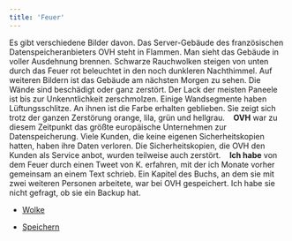```yaml
---
title: 'Feuer'
---
```


Es gibt verschiedene Bilder davon. Das Server-Gebäude des französischen Datenspeicheranbieters OVH steht in Flammen. Man sieht das Gebäude in voller Ausdehnung brennen. Schwarze Rauchwolken steigen von unten durch das Feuer rot beleuchtet in den noch dunkleren Nachthimmel. Auf weiteren Bildern ist das Gebäude am nächsten Morgen zu sehen. Die Wände sind beschädigt oder ganz zerstört. Der Lack der meisten Paneele ist bis zur Unkenntlichkeit zerschmolzen. Einige Wandsegmente haben Lüftungsschlitze. An ihnen ist die Farbe erhalten geblieben. Sie zeigt sich trotz der ganzen Zerstörung orange, lila, grün und hellgrau. &nbsp;&nbsp;&nbsp;**OVH** war zu diesem Zeitpunkt das größte europäische Unternehmen zur Datenspeicherung. Viele Kunden, die keine eigenen Sicherheitskopien hatten, haben ihre Daten verloren. Die Sicherheitskopien, die OVH den Kunden als Service anbot, wurden teilweise auch zerstört. &nbsp;&nbsp;&nbsp;**Ich habe** von dem Feuer durch einen Tweet von K. erfahren, mit der ich Monate vorher gemeinsam an einem Text schrieb. Ein Kapitel des Buchs, an dem sie mit zwei weiteren Personen arbeitete, war bei OVH gespeichert. Ich habe sie nicht gefragt, ob sie ein Backup hat.

* [Wolke](Clouds_de)

* [Speichern](Saving_de)




